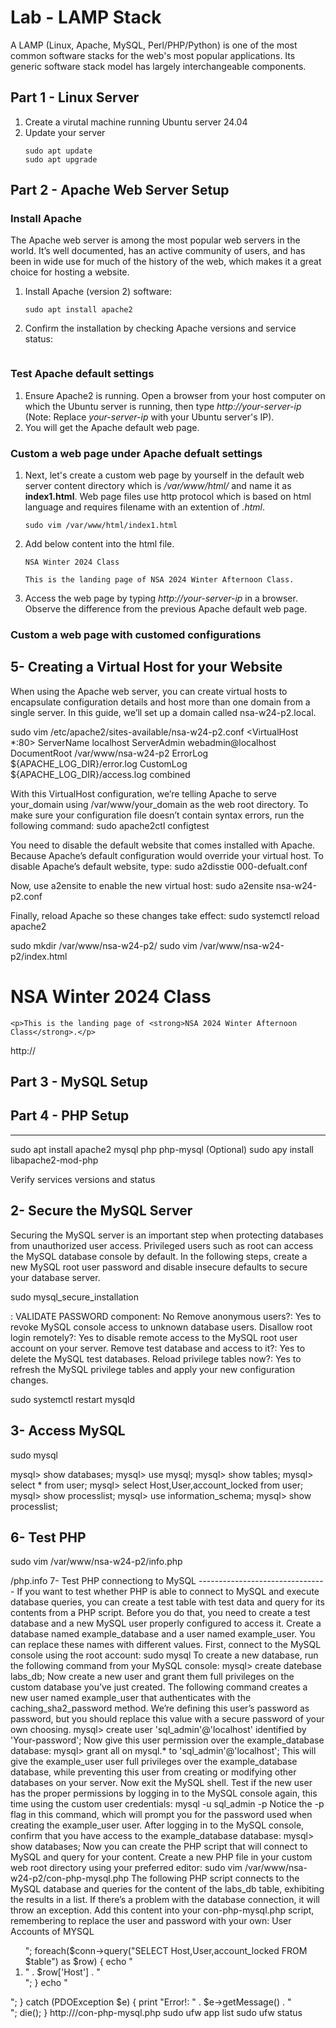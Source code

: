 # Lab - LAMP Stack
A LAMP (Linux, Apache, MySQL, Perl/PHP/Python) is one of the most common software stacks for the web's most popular applications. Its generic software stack model has largely interchangeable components.

## Part 1 - Linux Server
1. Create a virutal machine running Ubuntu server 24.04
2. Update your server
   ```
   sudo apt update
   sudo apt upgrade
   ```

## Part 2 - Apache Web Server Setup
### Install Apache
The Apache web server is among the most popular web servers in the world. It’s well documented, has an active community of users, and has been in wide use for much of the history of the web, which makes it a great choice for hosting a website.
1. Install Apache (version 2) software:
   ```shell
   sudo apt install apache2
   ```
2. Confirm the installation by checking Apache versions and service status:
   ```shell
   ```

### Test Apache default settings
1. Ensure Apache2 is running. Open a browser from your host computer on which the Ubuntu server is running, then type *http://your-server-ip* (Note: Replace *your-server-ip* with your Ubuntu server's IP).
2. You will get the Apache default web page.

### Custom a web page under Apache defualt settings
1. Next, let's create a custom web page by yourself in the default web server content directory which is */var/www/html/* and name it as **index1.html**. Web page files use http protocol which is based on html language and requires filename with an extention of *.html*.
   ```shell
   sudo vim /var/www/html/index1.html
   ``` 
2. Add below content into the html file.
   ```text
   NSA Winter 2024 Class

   This is the landing page of NSA 2024 Winter Afternoon Class.
   ```
3. Access the web page by typing *http://your-server-ip* in a browser. Observe the difference from the previous Apache default web page.

### Custom a web page with customed configurations


5- Creating a Virtual Host for your Website
-------------------------------------------
When using the Apache web server, you can create virtual hosts to encapsulate configuration details and host more than one domain from a single server. In this guide, we’ll set up a domain called nsa-w24-p2.local.

sudo vim /etc/apache2/sites-available/nsa-w24-p2.conf
<VirtualHost *:80>
    ServerName localhost
    ServerAdmin webadmin@localhost
    DocumentRoot /var/www/nsa-w24-p2
    ErrorLog ${APACHE_LOG_DIR}/error.log
    CustomLog ${APACHE_LOG_DIR}/access.log combined
</VirtualHost>

With this VirtualHost configuration, we’re telling Apache to serve your_domain using /var/www/your_domain as the web root directory.
To make sure your configuration file doesn’t contain syntax errors, run the following command:
sudo apache2ctl configtest

You need to disable the default website that comes installed with Apache. Because Apache’s default configuration would override your virtual host. To disable Apache’s default website, type:
sudo a2disstie 000-defualt.conf

Now, use a2ensite to enable the new virtual host:
sudo a2ensite nsa-w24-p2.conf

Finally, reload Apache so these changes take effect:
sudo systemctl reload apache2


sudo mkdir /var/www/nsa-w24-p2/
sudo vim /var/www/nsa-w24-p2/index.html
<html>
  <head>
    <title>NSA Winter 2024 Class</title>
  </head>
  <body>
    <h1>NSA Winter 2024 Class</h1>

    <p>This is the landing page of <strong>NSA 2024 Winter Afternoon Class</strong>.</p>
  </body>
</html>

http://<your-linux-server-ip>











## Part 3 - MySQL Setup


## Part 4 - PHP Setup
--------------------
sudo apt install apache2 mysql php php-mysql
(Optional) sudo apy install libapache2-mod-php

Verify services versions and status


2- Secure the MySQL Server
-------------------------
Securing the MySQL server is an important step when protecting databases from unauthorized user access. Privileged users such as root can access the MySQL database console by default. In the following steps, create a new MySQL root user password and disable insecure defaults to secure your database server.

sudo mysql_secure_installation

:
VALIDATE PASSWORD component: No
Remove anonymous users?: Yes to revoke MySQL console access to unknown database users.
Disallow root login remotely?: Yes to disable remote access to the MySQL root user account on your server.
Remove test database and access to it?: Yes to delete the MySQL test databases.
Reload privilege tables now?: Yes to refresh the MySQL privilege tables and apply your new configuration changes.

sudo systemctl restart mysqld


3- Access MySQL
---------------
sudo mysql

mysql> show databases;
mysql> use mysql;
mysql> show tables;
mysql> select * from user;
mysql> select Host,User,account_locked from user;
mysql> show processlist;
mysql> use information_schema;
mysql> show processlist;





6- Test PHP
-----------
sudo vim /var/www/nsa-w24-p2/info.php
<?php
phoinfo();

http://<your-linux-server-ip>/php.info


7- Test PHP connectiong to MySQL
--------------------------------
If you want to test whether PHP is able to connect to MySQL and execute database queries, you can create a test table with test data and query for its contents from a PHP script. Before you do that, you need to create a test database and a new MySQL user properly configured to access it.

Create a database named example_database and a user named example_user. You can replace these names with different values.

First, connect to the MySQL console using the root account:
sudo mysql

To create a new database, run the following command from your MySQL console:
mysql> create datebase labs_db;

Now create a new user and grant them full privileges on the custom database you’ve just created.

The following command creates a new user named example_user that authenticates with the caching_sha2_password method. We’re defining this user’s password as password, but you should replace this value with a secure password of your own choosing.
mysql> create user 'sql_admin'@'localhost' identified by 'Your-password';

Now give this user permission over the example_database database:
mysql> grant all on mysql.* to 'sql_admin'@'localhost';

This will give the example_user user full privileges over the example_database database, while preventing this user from creating or modifying other databases on your server.

Now exit the MySQL shell.

Test if the new user has the proper permissions by logging in to the MySQL console again, this time using the custom user credentials:
mysql -u sql_admin -p

Notice the -p flag in this command, which will prompt you for the password used when creating the example_user user. After logging in to the MySQL console, confirm that you have access to the example_database database:
mysql> show databases;


Now you can create the PHP script that will connect to MySQL and query for your content. Create a new PHP file in your custom web root directory using your preferred editor:
sudo vim /var/www/nsa-w24-p2/con-php-mysql.php

The following PHP script connects to the MySQL database and queries for the content of the labs_db table, exhibiting the results in a list. If there’s a problem with the database connection, it will throw an exception.

Add this content into your con-php-mysql.php script, remembering to replace the user and password with your own:
<?php
$servername = "localhost";
$username = "sql_admin";
$password = "Your-password";
$database = "mysql";
$table = "user";

try {
  $conn = new PDO("mysql:host=$servername;dbname=$database", $username, $password);
  echo "<h2>User Accounts of MYSQL</h2><ol>";
  foreach($conn->query("SELECT Host,User,account_locked FROM $table") as $row) {
    echo "<li>" . $row['Host'] . "</li>";
  }
  echo "</ol>";
} catch (PDOException $e) {
    print "Error!: " . $e->getMessage() . "<br/>";
    die();
}

http://<your-server-ip>/con-php-mysql.php

sudo ufw app list
sudo ufw status
